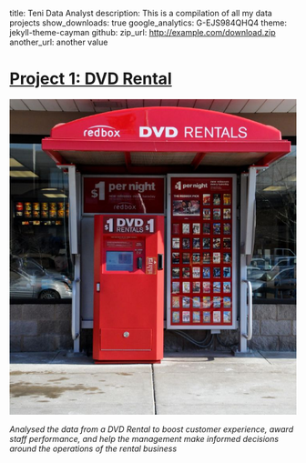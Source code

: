 title: Teni Data Analyst
description: This is a compilation of all my data projects
show_downloads: true
google_analytics: G-EJS984QHQ4
theme: jekyll-theme-cayman
github:
  zip_url: http://example.com/download.zip
  another_url: another value

# [Project 1: DVD Rental](https://github.com/ProTeni/SQL_Projects.me/blob/main/README.md)

![](https://github.com/ProTeni/Data-Analysis-Folder/blob/main/Images/DVD_rental_machine.jpg)


*Analysed the data from a DVD Rental to boost customer experience, award staff performance, and help the management make informed decisions around the operations of the rental business*
